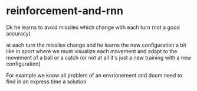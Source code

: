 # reinforcement-and-rnn
Dk he learns to avoid missiles which change with each turn (not a good accuracy)

at each turn the missiles change and he learns the new configuration a bit like in sport where we must visualize each movement and adapt to the movement of a ball or a catch (or not at all it's just a new training with a new configuration)

For example we know all problem of an envrionement and doom need to find in an express time a solution
